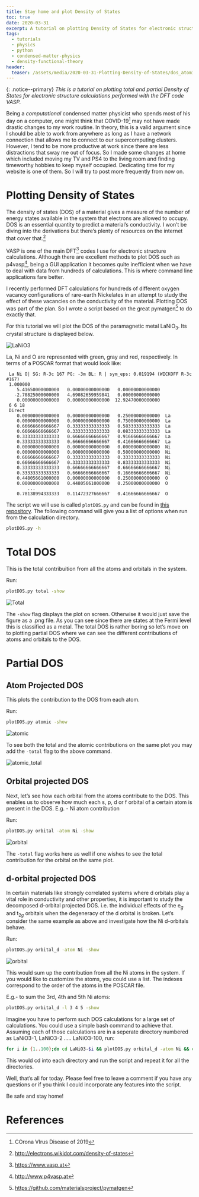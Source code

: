 ```yaml
---
title: Stay home and plot Density of States
toc: true
date: 2020-03-31
excerpt: A tutorial on plotting Density of States for electronic structure calculations.
tags:
  - tutorials
  - physics
  - python
  - condensed-matter-physics
  - density-functional-theory
header:
  teaser: /assets/media/2020-03-31-Plotting-Density-of-States/dos_atomic_total.png
---
```

{: .notice--primary}
*This is a tutorial on plotting total and partial Density of States for electronic structure calculations performed with the DFT code VASP.*

Being a *computational* condensed matter physicist who spends most of his day on a computer, one might think that COVID-19[^1] may not have made drastic changes to my work routine. In theory, this is a valid argument since I should be able to work from anywhere as long as I have a network connection that allows me to connect to our supercomputing clusters. However, I tend to be more productive at work since there are less distractions that sway me out of focus. So I made some changes at home which included moving my TV and PS4 to the living room and finding timeworthy hobbies to keep myself occupied. Dedicating time  for my website is one of them. So I will try to post more frequently from now on. 

# Plotting Density of States

The density of states (DOS) of a material gives a measure of the number of energy states available in the system that electrons are allowed to occupy. DOS is an essential quantity to predict a material’s conductivity. I won’t be diving into the derivations but there’s plenty of resources on the internet that cover that.[^2]

VASP is one of the main DFT[^3] codes I use for electronic structure calculations. Although there are excellent methods to plot DOS such as p4vasp[^4], being a GUI application it becomes quite inefficient when we have to deal with data from hundreds of calculations. This is where command line applications fare better. 

I recently performed DFT calculations for hundreds of different oxygen vacancy configurations of rare-earth Nickelates in an attempt to study the effect of these vacancies on the conductivity of the material. Plotting DOS was part of the plan. So I wrote a script based on the great pymatgen[^5] to do exactly that.

For this tutorial we will plot the DOS of the paramagnetic metal LaNiO$_3$. Its crystal structure is displayed below. 

![LaNiO3](/assets/media/2020-03-31-Plotting-Density-of-States/pristine-5953481.png)  

La, Ni and O are represented with green, gray and red, respectively. In terms of a POSCAR format that would look like:

```
 La Ni O| SG: R-3c 167 PG: -3m BL: R | sym_eps: 0.019194 (WICKOFF R-3c #167)
 1.000000
    5.41650000000000   0.00000000000000   0.00000000000000
   -2.70825000000000   4.69082659959841   0.00000000000000
    0.00000000000000   0.00000000000000  12.92470000000000
 6 6 18
 Direct
    0.00000000000000   0.00000000000000   0.25000000000000  La
    0.00000000000000   0.00000000000000   0.75000000000000  La
    0.66666666666667   0.33333333333333   0.58333333333333  La
    0.66666666666667   0.33333333333333   0.08333333333333  La
    0.33333333333333   0.66666666666667   0.91666666666667  La
    0.33333333333333   0.66666666666667   0.41666666666667  La
    0.00000000000000   0.00000000000000   0.00000000000000  Ni
    0.00000000000000   0.00000000000000   0.50000000000000  Ni
    0.66666666666667   0.33333333333333   0.33333333333333  Ni
    0.66666666666667   0.33333333333333   0.83333333333333  Ni
    0.33333333333333   0.66666666666667   0.66666666666667  Ni
    0.33333333333333   0.66666666666667   0.16666666666667  Ni
    0.44805661000000   0.00000000000000   0.25000000000000  O
    0.00000000000000   0.44805661000000   0.25000000000000  O
		...
    0.78138994333333   0.11472327666667   0.41666666666667  O
```

The script we will use is called ``plotDOS.py`` and can be found in [this repository](https://github.com/uthpalaherath/MatSciScripts). The following command will give you a list of options when run from the calculation directory.

```bash
plotDOS.py -h
```

# Total DOS

This is the total contribuition from all the atoms and orbitals in the system. 

Run:

```bash
plotDOS.py total -show
```


![Total](/assets/media/2020-03-31-Plotting-Density-of-States/dos_total.png)

The ``-show`` flag displays the plot on screen. Otherwise it would just save the figure as a .png file. As you can see since there are states at the Fermi level this is classified as a metal. The total DOS is rather boring so let’s move on to plotting partial DOS where we can see the different contributions of atoms and orbitals to the DOS. 

# Partial DOS

## Atom Projected DOS

This plots the contribution to the DOS from each atom. 

Run:

```bash
plotDOS.py atomic -show
```



![atomic](/assets/media/2020-03-31-Plotting-Density-of-States/dos_atomic.png)

To see both the total and the atomic contributions on the same plot you may add the ``-total`` flag to the above command. 

![atomic_total](/assets/media/2020-03-31-Plotting-Density-of-States/dos_atomic_total.png)

## Orbital projected DOS

Next, let’s see how each orbital from the atoms contribute to the DOS. This enables us to observe how much each s, p, d or f orbital of a certain atom is present in the DOS. E.g. - Ni atom contribution

Run:

```bash
plotDOS.py orbital -atom Ni -show
```



![orbital](/assets/media/2020-03-31-Plotting-Density-of-States/dos_orbital_Ni.png)

The ``-total`` flag works here as well if one wishes to see the total contribution for the orbital on the same plot. 

## d-orbital projected DOS

In certain materials like strongly correlated systems where d orbitals play a vital role in conductivity and other properties, it is important to study the decomposed d-orbital projected DOS. i.e.  the individual effects of the e$_g$ and t$_{2g}$ orbitals when the degeneracy of the d orbital is broken.  Let’s consider the same example as above and investigate how the Ni d-orbitals behave. 

Run:

```bash
plotDOS.py orbital_d -atom Ni -show
```

![orbital](/assets/media/2020-03-31-Plotting-Density-of-States/dos_d_Ni.png)

This would sum up the contribution from all the Ni atoms in the system. If you would like to customize the atoms, you could use a list. The indexes correspond to the order of the atoms in the POSCAR file. 

E.g.- to sum the 3rd, 4th and 5th Ni atoms:

```bash
plotDOS.py orbital_d -l 3 4 5 -show
```

Imagine you have to perform such DOS calculations for a large set of calculations. You could use a simple bash command to achieve that. Assuming each of those calculations are in a seperate directory numbered as LaNiO3-1, LaNiO3-2 ….. LaNiO3-100, run:

```bash
for i in {1..100};do cd LaNiO3-$i && plotDOS.py orbital_d -atom Ni && cd ..;done
```

This would cd into each directory and run the script and repeat it for all the directories. 

Well, that’s all for today. Please feel free to leave a comment if you have any questions or if you think I could incorporate any features into the script. 

Be safe and stay home!
# References

[^1]: COrona VIrus Disease of 2019
[^2]: <http://electrons.wikidot.com/density-of-states>
[^3]: <https://www.vasp.at>
[^4]: <http://www.p4vasp.at>
[^5]: <https://github.com/materialsproject/pymatgen>

